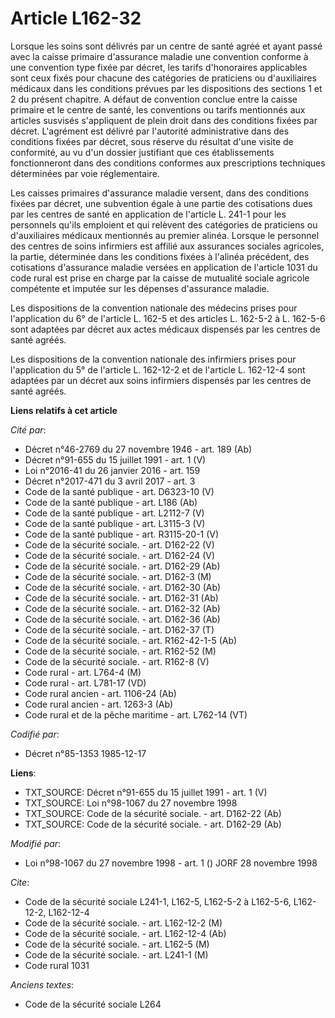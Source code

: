 # Article L162-32

Lorsque les soins sont délivrés par un centre de santé agréé et ayant passé avec la caisse primaire d'assurance maladie une
convention conforme à une convention type fixée par décret, les tarifs d'honoraires applicables sont ceux fixés pour chacune
des catégories de praticiens ou d'auxiliaires médicaux dans les conditions prévues par les dispositions des sections 1 et 2
du présent chapitre. A défaut de convention conclue entre la caisse primaire et le centre de santé, les conventions ou tarifs
mentionnés aux articles susvisés s'appliquent de plein droit dans des conditions fixées par décret. L'agrément est délivré
par l'autorité administrative dans des conditions fixées par décret, sous réserve du résultat d'une visite de conformité, au
vu d'un dossier justifiant que ces établissements fonctionneront dans des conditions conformes aux prescriptions techniques
déterminées par voie réglementaire.

Les caisses primaires d'assurance maladie versent, dans des conditions fixées par décret, une subvention égale à une partie
des cotisations dues par les centres de santé en application de l'article L. 241-1 pour les personnels qu'ils emploient et
qui relèvent des catégories de praticiens ou d'auxiliaires médicaux mentionnés au premier alinéa. Lorsque le personnel des
centres de soins infirmiers est affilié aux assurances sociales agricoles, la partie, déterminée dans les conditions fixées à
l'alinéa précédent, des cotisations d'assurance maladie versées en application de l'article 1031 du code rural est prise en
charge par la caisse de mutualité sociale agricole compétente et imputée sur les dépenses d'assurance maladie.

Les dispositions de la convention nationale des médecins prises pour l'application du 6° de l'article L. 162-5 et des
articles L. 162-5-2 à L. 162-5-6 sont adaptées par décret aux actes médicaux dispensés par les centres de santé agréés.

Les dispositions de la convention nationale des infirmiers prises pour l'application du 5° de l'article L. 162-12-2 et de
l'article L. 162-12-4 sont adaptées par un décret aux soins infirmiers dispensés par les centres de santé agréés.

**Liens relatifs à cet article**

_Cité par_:

  - Décret n°46-2769 du 27 novembre 1946 - art. 189 (Ab)
  - Décret n°91-655 du 15 juillet 1991 - art. 1 (V)
  - Loi n°2016-41 du 26 janvier 2016 - art. 159
  - Décret n°2017-471 du 3 avril 2017 - art. 3
  - Code de la santé publique - art. D6323-10 (V)
  - Code de la santé publique - art. L186 (Ab)
  - Code de la santé publique - art. L2112-7 (V)
  - Code de la santé publique - art. L3115-3 (V)
  - Code de la santé publique - art. R3115-20-1 (V)
  - Code de la sécurité sociale. - art. D162-22 (V)
  - Code de la sécurité sociale. - art. D162-24 (V)
  - Code de la sécurité sociale. - art. D162-29 (Ab)
  - Code de la sécurité sociale. - art. D162-3 (M)
  - Code de la sécurité sociale. - art. D162-30 (Ab)
  - Code de la sécurité sociale. - art. D162-31 (Ab)
  - Code de la sécurité sociale. - art. D162-32 (Ab)
  - Code de la sécurité sociale. - art. D162-36 (Ab)
  - Code de la sécurité sociale. - art. D162-37 (T)
  - Code de la sécurité sociale. - art. R162-42-1-5 (Ab)
  - Code de la sécurité sociale. - art. R162-52 (M)
  - Code de la sécurité sociale. - art. R162-8 (V)
  - Code rural - art. L764-4 (M)
  - Code rural - art. L781-17 (VD)
  - Code rural ancien - art. 1106-24 (Ab)
  - Code rural ancien - art. 1263-3 (Ab)
  - Code rural et de la pêche maritime - art. L762-14 (VT)

_Codifié par_:

  - Décret n°85-1353 1985-12-17

**Liens**:

  - TXT_SOURCE: Décret n°91-655 du 15 juillet 1991 - art. 1 (V)
  - TXT_SOURCE: Loi n°98-1067 du 27 novembre 1998
  - TXT_SOURCE: Code de la sécurité sociale. - art. D162-22 (Ab)
  - TXT_SOURCE: Code de la sécurité sociale. - art. D162-29 (Ab)

_Modifié par_:

  - Loi n°98-1067 du 27 novembre 1998 - art. 1 () JORF 28 novembre 1998

_Cite_:

  - Code de la sécurité sociale L241-1, L162-5, L162-5-2 à L162-5-6, L162-12-2, L162-12-4
  - Code de la sécurité sociale. - art. L162-12-2 (M)
  - Code de la sécurité sociale. - art. L162-12-4 (Ab)
  - Code de la sécurité sociale. - art. L162-5 (M)
  - Code de la sécurité sociale. - art. L241-1 (M)
  - Code rural 1031

_Anciens textes_:

  - Code de la sécurité sociale L264
